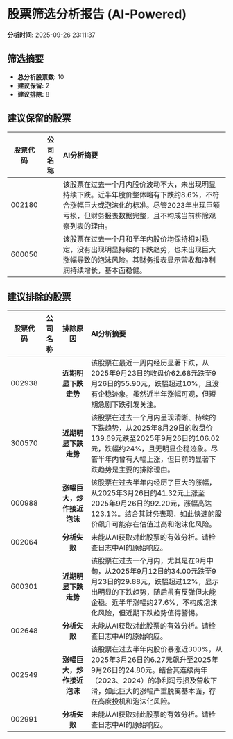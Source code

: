 # 股票筛选分析报告 (AI-Powered)

**分析时间:** 2025-09-26 23:11:37

## 筛选摘要

- **总分析股票数:** 10
- **建议保留:** 2
- **建议排除:** 8

## 建议保留的股票

| 股票代码 | 公司名称 | AI分析摘要 |
|:---:|:---:|:---|
| 002180 |  | 该股票在过去一个月内股价波动不大，未出现明显持续下跌。近半年股价整体略有下跌约8.6%，不符合涨幅巨大或泡沫化的标准。尽管2023年出现巨额亏损，但财务报表数据完整，且不构成当前排除观察列表的理由。 |
| 600050 |  | 该股票在过去一个月和半年内股价均保持相对稳定，没有出现明显持续的下跌趋势，也未出现巨大涨幅导致的泡沫风险。其财务报表显示营收和净利润持续增长，基本面稳健。 |

## 建议排除的股票

| 股票代码 | 公司名称 | 排除原因 | AI分析摘要 |
|:---:|:---:|:---:|:---|
| 002938 |  | **近期明显下跌走势** | 该股票在最近一周内经历显著下跌，从2025年9月23日的收盘价62.68元跌至9月26日的55.90元，跌幅超过10%，且没有企稳迹象。虽然近半年涨幅可观，但短期急剧下跌引发关注。 |
| 300570 |  | **近期明显下跌走势** | 该股票在过去一个月内呈现清晰、持续的下跌趋势，从2025年8月29日的收盘价139.69元跌至2025年9月26日的106.02元，跌幅约24%，且无明显企稳迹象。尽管半年内曾有大幅上涨，但目前的显著下跌趋势是主要的排除理由。 |
| 000988 |  | **涨幅巨大，炒作接近泡沫** | 该股票在过去半年内经历了巨大的涨幅，从2025年3月26日的41.32元上涨至2025年9月26日的92.20元，涨幅高达123.1%。结合其财务表现，如此快速的股价飙升可能存在估值过高和泡沫化风险。 |
| 002064 |  | **分析失败** | 未能从AI获取对此股票的有效分析。请检查日志中AI的原始响应。 |
| 600301 |  | **近期明显下跌走势** | 该股票在过去一个月内，尤其是在9月中旬，从2025年9月12日的34.00元跌至9月23日的29.88元，跌幅超过12%，显示出明显的下跌趋势，随后虽有反弹但未能企稳。近半年涨幅约27.6%，不构成泡沫化风险，但近期下跌趋势值得警惕。 |
| 002648 |  | **分析失败** | 未能从AI获取对此股票的有效分析。请检查日志中AI的原始响应。 |
| 002549 |  | **涨幅巨大，炒作接近泡沫** | 该股票在过去半年内股价暴涨近300%，从2025年3月26日的6.27元飙升至2025年9月26日的24.80元。结合其连续两年（2023、2024）的净利润亏损及营收下滑，如此巨大的涨幅严重脱离基本面，存在高度投机和泡沫化风险。 |
| 002991 |  | **分析失败** | 未能从AI获取对此股票的有效分析。请检查日志中AI的原始响应。 |
